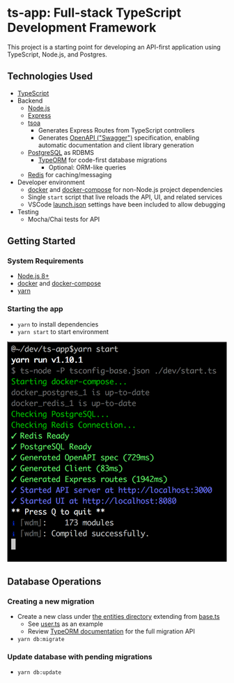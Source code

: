 # ts-app: Full-stack TypeScript Development Framework

This project is a starting point for developing an API-first application using TypeScript, Node.js, and Postgres.

## Technologies Used
- [TypeScript](http://www.typescriptlang.org/)
- Backend
    - [Node.js](https://nodejs.org)
    - [Express](https://expressjs.com/)
    - [tsoa](https://github.com/lukeautry/tsoa)
        - Generates Express Routes from TypeScript controllers
        - Generates [OpenAPI ("Swagger")](https://swagger.io/docs/specification/about) specification, enabling automatic documentation and client library generation
    - [PostgreSQL](https://www.postgresql.org/) as RDBMS
        - [TypeORM](http://typeorm.io) for code-first database migrations
            - Optional: ORM-like queries
    - [Redis](https://redis.io/) for caching/messaging
- Developer environment
    - [docker](https://www.docker.com/) and [docker-compose](https://docs.docker.com/compose) for non-Node.js project dependencies
    - Single `start` script that live reloads the API, UI, and related services
    - VSCode [launch.json](./.vscode/launch.json) settings have been included to allow debugging
- Testing
    - Mocha/Chai tests for API

## Getting Started

### System Requirements
- [Node.js 8+](https://nodejs.org/en/download/)
- [docker](https://www.docker.com) and [docker-compose](https://docs.docker.com/compose)
- [yarn](https://yarnpkg.com/en)

### Starting the app
- `yarn` to install dependencies
- `yarn start` to start environment

![alt text](dev/docs/shell.png "Developer experience")

## Database Operations

### Creating a new migration
- Create a new class under [the entities directory](./api/database/entities) extending from [base.ts](./api/database/entities/base.ts)
    - See [user.ts](./api/database/entities/user.ts) as an example
    - Review [TypeORM documentation](http://typeorm.io) for the full migration API
- `yarn db:migrate`

### Update database with pending migrations
- `yarn db:update`

